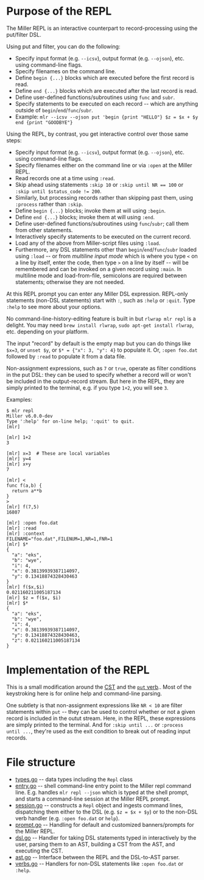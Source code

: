 # Purpose of the REPL

The Miller REPL is an interactive counterpart to record-processing using the put/filter DSL.

Using put and filter, you can do the following:

* Specify input format (e.g. `--icsv`), output format (e.g. `--ojson`), etc. using command-line flags.
* Specify filenames on the command line.
* Define `begin {...}` blocks which are executed before the first record is read.
* Define `end {...}` blocks which are executed after the last record is read.
* Define user-defined functions/subroutines using `func` and `subr`.
* Specify statements to be executed on each record -- which are anything outside of `begin`/`end`/`func`/`subr`.
* Example:
  `mlr --icsv --ojson put 'begin {print "HELLO"} $z = $x + $y end {print "GOODBYE"}`

Using the REPL, by contrast, you get interactive control over those same steps:

* Specify input format (e.g. `--icsv`), output format (e.g. `--ojson`), etc. using command-line flags.
* Specify filenames either on the command line or via `:open` at the Miller REPL.
* Read records one at a time using `:read`.
* Skip ahead using statements `:skip 10` or `:skip until NR == 100` or `:skip until $status_code != 200`.
* Similarly, but processing records rather than skipping past them, using `:process` rather than `:skip`.
* Define `begin {...}` blocks; invoke them at will using `:begin`.
* Define `end {...}` blocks; invoke them at will using `:end`.
* Define user-defined functions/subroutines using `func`/`subr`; call them from other statements.
* Interactively specify statements to be executed on the current record.
* Load any of the above from Miller-script files using `:load`.
* Furthermore, any DSL statements other than `begin`/`end`/`func`/`subr` loaded using `:load` -- or from _multiline input mode_ which is where you type `<` on a line by itself, enter the code, then type `>` on a line by itself -- will be remembered and can be invoked on a given record using `:main`.  In multiline mode and load-from-file, semicolons are required between statements; otherwise they are not needed.

At this REPL prompt you can enter any Miller DSL expression.  REPL-only statements (non-DSL statements) start with `:`, such as `:help` or `:quit`.  Type `:help` to see more about your options.

No command-line-history-editing feature is built in but `rlwrap mlr repl` is a delight. You may need `brew install rlwrap`, `sudo apt-get install rlwrap`, etc. depending on your platform.

The input "record" by default is the empty map but you can do things like `$x=3`, or `unset $y`, or `$* = {"x": 3, "y": 4}` to populate it. Or, `:open foo.dat` followed by `:read` to populate it from a data file.

Non-assignment expressions, such as `7` or `true`, operate as filter conditions in the put DSL: they can be used to specify whether a record will or won't be included in the output-record stream.  But here in the REPL, they are simply printed to the terminal, e.g. if you type `1+2`, you will see `3`.

Examples:

```
$ mlr repl
Miller v6.0.0-dev
Type ':help' for on-line help; ':quit' to quit.
[mlr] 

```

```
[mlr] 1+2
3
```

```
[mlr] x=3  # These are local variables
[mlr] y=4
[mlr] x+y
7
```

```
[mlr] <
func f(a,b) {
  return a**b
}
>
[mlr] f(7,5)
16807
```

```
[mlr] :open foo.dat
[mlr] :read
[mlr] :context
FILENAME="foo.dat",FILENUM=1,NR=1,FNR=1
[mlr] $*
{
  "a": "eks",
  "b": "wye",
  "i": 4,
  "x": 0.38139939387114097,
  "y": 0.13418874328430463
}
[mlr] f($x,$i)
0.021160211005187134
[mlr] $z = f($x, $i)
[mlr] $*
{
  "a": "eks",
  "b": "wye",
  "i": 4,
  "x": 0.38139939387114097,
  "y": 0.13418874328430463,
  "z": 0.021160211005187134
}
```

# Implementation of the REPL

This is a small modification around the [CST](../../dsl/cst/) and the [`put` verb](../../transformers/put_or_filter.go).. Most of the keystroking here is for online help and command-line parsing.

One subtlety is that non-assignment expressions like `NR < 10` are filter statements within `put` -- they can be used to control whether or not a given record is included in the outut stream. Here, in the REPL, these expressions are simply printed to the terminal. And for `:skip until ...` or `:process until ...`, they're used as the exit condition to break out of reading input records.

# File structure

* [types.go](./types.go) -- data types including the `Repl` class
* [entry.go](./entry.go) -- shell command-line entry point to the Miller repl command line. E.g. handles `mlr repl --json` which is typed at the shell prompt, and starts a command-line session at the Miller REPL prompt.
* [session.go](./session.go) -- constructs a `Repl` object and ingests command lines, dispatching them either to the DSL (e.g. `$z = $x + $y`) or to the non-DSL verb handler (e.g. `:open foo.dat` or `help`).
* [prompt.go](./prompt.go) -- Handling for default and customized banners/prompts for the Miller REPL.
* [dsl.go](./dsl.go) -- Handler for taking DSL statements typed in interactively by the user, parsing them to an AST, building a CST from the AST, and executing the CST.
* [ast.go](./ast.go) -- Interface between the REPL and the DSL-to-AST parser.
* [verbs.go](./verbs.go) -- Handlers for non-DSL statements like `:open foo.dat` or `:help`.
